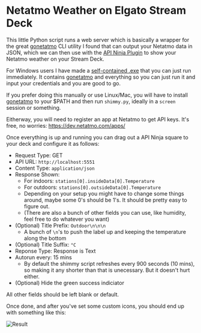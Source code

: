 # Netatmo Weather on Elgato Stream Deck

This little Python script runs a web server which is basically a wrapper for the great [gonetatmo](https://github.com/tanaikech/gonetatmo) CLI utility I found that can output your Netatmo data in JSON, which we can then use with the [API Ninja Plugin](https://barraider.com/) to show your Netatmo weather on your Stream Deck.

For Windows users I have made a [self-contained .exe](https://github.com/lambdan/netatmo-stream-deck/releases/tag/main) that you can just run immediately. It contains [gonetatmo](https://github.com/tanaikech/gonetatmo) and everything so you can just run it and input your credentials and you are good to go.

If you prefer doing this manually or use Linux/Mac, you will have to install [gonetatmo](https://github.com/tanaikech/gonetatmo) to your $PATH and then run `shimmy.py`, ideally in a `screen` session or something.

Eitherway, you will need to register an app at Netatmo to get API keys. It's free, no worries: https://dev.netatmo.com/apps/

Once everything is up and running you can drag out a API Ninja square to your deck and configure it as follows:

- Request Type: GET
- API URL: `http://localhost:5551`
- Content Type: `application/json`
- Response Shown: 
	- For indoors: `stations[0].insideData[0].Temperature` 
	- For outdoors: `stations[0].outsideData[0].Temperature`
	- Depending on your setup you might have to change some things around, maybe some 0's should be 1's. It should be pretty easy to figure out.
	- (There are also a bunch of other fields you can use, like humidity, feel free to do whatever you want)
- (Optional) Title Prefix: `Outdoor\n\n\n`
	- A bunch of `\n`'s to push the label up and keeping the temperature along the bottom
- (Optional) Title Suffix: `°C`
- Reponse Type: Response is Text
- Autorun every: 15 mins
	- By default the shimmy script refreshes every 900 seconds (10 mins), so making it any shorter than that is unecessary. But it doesn't hurt either.
- (Optional) Hide the green success indiciator

All other fields should be left blank or default.

Once done, and after you've set some custom icons, you should end up with something like this:

![Result](https://lambdan.se/img/shellfish/6950193.jpg)
